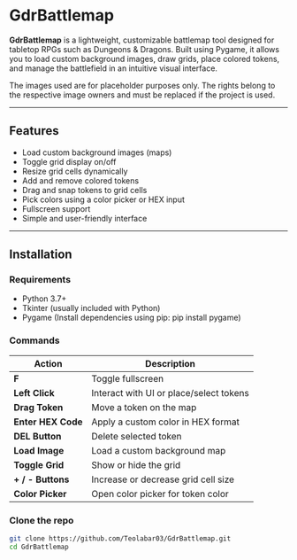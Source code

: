 # GdrBattlemap

**GdrBattlemap** is a lightweight, customizable battlemap tool designed for tabletop RPGs such as Dungeons & Dragons. Built using Pygame, it allows you to load custom background images, draw grids, place colored tokens, and manage the battlefield in an intuitive visual interface.

The images used are for placeholder purposes only. The rights belong to the respective image owners and must be replaced if the project is used.


---

## Features

- Load custom background images (maps)
- Toggle grid display on/off
- Resize grid cells dynamically
- Add and remove colored tokens
- Drag and snap tokens to grid cells
- Pick colors using a color picker or HEX input
- Fullscreen support
- Simple and user-friendly interface

---

## Installation

### Requirements

- Python 3.7+
- Tkinter (usually included with Python)
- Pygame (Install dependencies using pip: pip install pygame)

### Commands

| Action             | Description                             |
| ------------------ | --------------------------------------- |
| **F**              | Toggle fullscreen                       |
| **Left Click**     | Interact with UI or place/select tokens |
| **Drag Token**     | Move a token on the map                 |
| **Enter HEX Code** | Apply a custom color in HEX format      |
| **DEL Button**     | Delete selected token                   |
| **Load Image**     | Load a custom background map            |
| **Toggle Grid**    | Show or hide the grid                   |
| **+ / - Buttons**  | Increase or decrease grid cell size     |
| **Color Picker**   | Open color picker for token color       |


### Clone the repo

```bash
git clone https://github.com/Teolabar03/GdrBattlemap.git
cd GdrBattlemap
